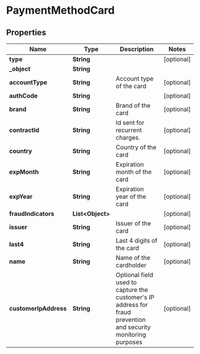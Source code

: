 

# PaymentMethodCard


## Properties

| Name | Type | Description | Notes |
|------------ | ------------- | ------------- | -------------|
|**type** | **String** |  |  [optional] |
|**_object** | **String** |  |  |
|**accountType** | **String** | Account type of the card |  [optional] |
|**authCode** | **String** |  |  [optional] |
|**brand** | **String** | Brand of the card |  [optional] |
|**contractId** | **String** | Id sent for recurrent charges. |  [optional] |
|**country** | **String** | Country of the card |  [optional] |
|**expMonth** | **String** | Expiration month of the card |  [optional] |
|**expYear** | **String** | Expiration year of the card |  [optional] |
|**fraudIndicators** | **List&lt;Object&gt;** |  |  [optional] |
|**issuer** | **String** | Issuer of the card |  [optional] |
|**last4** | **String** | Last 4 digits of the card |  [optional] |
|**name** | **String** | Name of the cardholder |  [optional] |
|**customerIpAddress** | **String** | Optional field used to capture the customer&#39;s IP address for fraud prevention and security monitoring purposes |  [optional] |



